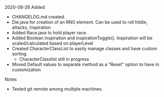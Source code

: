 2020-08-26
Added
* CHANGELOG.md created.
* Die.java for creation of an RNG element. Can be used to roll hitdie, attacks, inspiration
* Added Race.java to hold player race.
* Added Boolean inspiration and inspirationToggle(). Inspiration will be scaled/calculated based on playerLevel
* Created CharacterClassList to easily manage classes and have custom sorting
    - CharacterClasslist still in progress
* Moved Default values to separate method as a "Reset" option to have in customization


Notes
* Tested git remote among multiple machines.